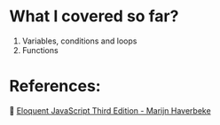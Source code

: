 # What I covered so far?
1. Variables, conditions and loops
2. Functions

# References: 
📒 [Eloquent JavaScript Third Edition - Marijn Haverbeke](https://eloquentjavascript.net/Eloquent_JavaScript.pdf)
